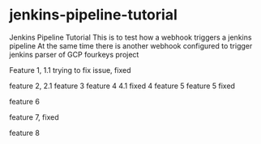 # jenkins-pipeline-tutorial
Jenkins Pipeline Tutorial
 This is to test how a webhook triggers a jenkins pipeline
 At the same time there is another webhook configured to trigger jenkins parser of GCP fourkeys project 

Feature 1, 1.1
trying to fix issue, fixed

feature 2, 2.1
feature 3
feature 4 4.1 fixed 4
feature 5
feature 5 fixed

feature 6

feature 7, fixed

feature 8

